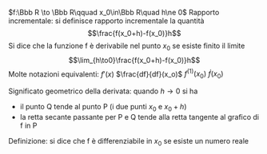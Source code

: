 
$f:\Bbb R \to \Bbb R\qquad x_0\in\Bbb R\quad h\ne 0$
Rapporto incrementale: si definisce rapporto incrementale la quantità $$\frac{f(x_0+h)-f(x_0)}h$$
Si dice che la funzione f è derivabile nel punto $x_0$ se esiste finito il limite $$\lim_{h\to0}\frac{f(x_0+h)-f(x_0)}h$$
Molte notazioni equivalenti:
$f'(x)$
$\frac{df}{df}(x_o)$
$f^{(1)}(x_0)$
$\dot f(x_0)$

Significato geometrico della derivata: quando $h\to0$ si ha
- il punto Q tende al punto P (i due punti $x_0$ e $x_0+h$)
- la retta secante passante per P  e Q tende alla retta tangente al grafico di f in P

Definizione: si dice che f è differenziabile in $x_0$ se esiste un numero reale 
